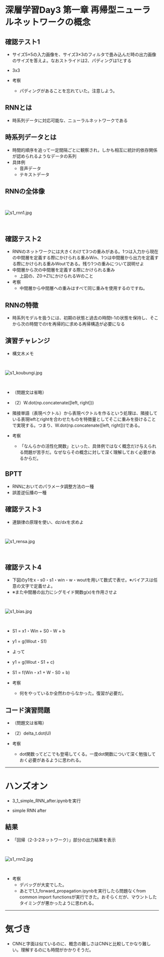 # 深層学習Day3 第一章 再帰型ニューラルネットワークの概念

## 確認テスト1
- サイズ5×5の入力画像を、サイズ3×3のフィルタで畳み込んだ時の出力画像のサイズを答えよ。なおストライドは2、パディングは1とする

- 3x3

- 考察
    - パディングがあることを忘れていた。注意しよう。


## RNNとは

- 時系列データに対応可能な、ニューラルネットワークである

## 時系列データとは
- 時間的順序を追って一定間隔ごとに観察され，しかも相互に統計的依存関係が認められるようなデータの系列
- 具体例
    - 音声データ
    - テキストデータ
## RNNの全体像

<br>

![s1_rnn1.jpg](img/s1_rnn1.jpg)

<br>

## 確認テスト2
- RNNのネットワークには大きくわけて3つの重みがある。1つは入力から現在の中間層を定義する際にかけられる重みWin、1つは中間層から出力を定義する際にかけられる重みWoutである。残り1つの重みについて説明せよ
- 中間層から次の中間層を定義する際にかけられる重み
    - 上図の、Z0→Z1にかけられるWのこと
- 考察
    - 中間層から中間層への重みはすべて同じ重みを使用するのですね。


## RNNの特徴
- 時系列モデルを扱うには、初期の状態と過去の時間t-1の状態を保持し、そこから次の時間でのtを再帰的に求める再帰構造が必要になる

## 演習チャレンジ

- 構文木メモ

<br>

![s1_koubungi.jpg](img/s1_koubungi.jpg)

<br>

- （問題文は省略）

- （2）W.dot(np.concatenate([left, right]))

- 隣接単語（表現ベクトル）から表現ベクトルを作るという処理は、隣接している表現leftとrightを合わせたものを特徴量としてそこに重みを掛けることで実現する。つまり、W.dot(np.concatenate([left, right]))である。

- 考察
    - 「なんらかの活性化関数」といった、具体例ではなく概念だけ与えられる問題が苦手だ。なぜならその概念に対して深く理解しておく必要があるからだ。


## BPTT
- RNNにおいてのパラメータ調整方法の一種
- 誤差逆伝播の一種

## 確認テスト3
- 連鎖律の原理を使い、dz/dxを求めよ

<br>

![s1_rensa.jpg](img/s1_rensa.jpg)

<br>

## 確認テスト4
- 下図のy1をx・s0・s1・win・w・woutを用いて数式で表せ。※バイアスは任意の文字で定義せよ。
- ※また中間層の出力にシグモイド関数g(x)を作用させよ

<br>

![s1_bias.jpg](img/s1_bias.jpg)

<br>

- S1 = x1・Win + S0・W + b
- y1 = g(Wout・S1)
- よって
- y1 = g(Wout・S1 + c)
- S1 = f(Win・x1 + W・S0 + b)

- 考察
    - 何をやっているか全然わからなかった。復習が必要だ。

## コード演習問題

- （問題文は省略）

- （2）delta_t.dot(U)

- 考察
    - dot関数ってどこでも登場してくる。一度dot関数について深く勉強しておく必要があるように思われる。

---

# ハンズオン

- 3_1_simple_RNN_after.ipynbを実行

- simple RNN after

## 結果
- 「回帰（2-3-2ネットワーク）」部分の出力結果を表示

<br>

![s1_rnn2.jpg](img/s1_rnn2.jpg)

<br>

- 考察
    - デバッグが大変でした。
    - あとで1_1_forward_propagation.ipynbを実行したら問題なくfrom common import functionsが実行できた。おそらくだが、マウントしたタイミングが悪かったように思われる。

---

# 気づき
- CNNと字面は似ているのに、概念の難しさはCNNと比較してかなり難しい。理解するのにも時間がかかりそうだ。

